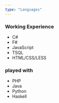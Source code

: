 ```yaml
---
type: "Languages"
---
```

### Working Experience 
* C#
* F#
* JavaScript
* TSQL
* HTML/CSS/LESS

### played with
* PHP
* Java
* Python
* Haskell
